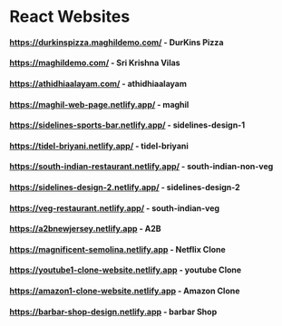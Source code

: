 # React Websites

#### https://durkinspizza.maghildemo.com/          - DurKins Pizza

#### https://maghildemo.com/                       - Sri Krishna Vilas

#### https://athidhiaalayam.com/                   - athidhiaalayam

#### https://maghil-web-page.netlify.app/          - maghil

#### https://sidelines-sports-bar.netlify.app/     - sidelines-design-1

#### https://tidel-briyani.netlify.app/            - tidel-briyani

#### https://south-indian-restaurant.netlify.app/  - south-indian-non-veg 

#### https://sidelines-design-2.netlify.app/       - sidelines-design-2

#### https://veg-restaurant.netlify.app/           - south-indian-veg 

#### https://a2bnewjersey.netlify.app              - A2B

#### https://magnificent-semolina.netlify.app      - Netflix Clone

#### https://youtube1-clone-website.netlify.app    - youtube Clone

#### https://amazon1-clone-website.netlify.app     - Amazon Clone

#### https://barbar-shop-design.netlify.app        - barbar Shop







